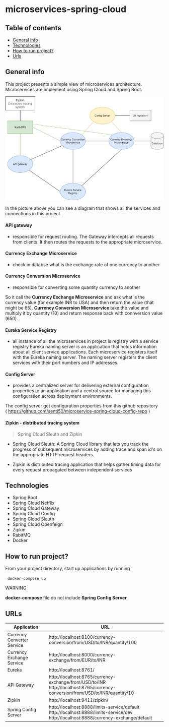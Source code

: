 # microservices-spring-cloud

## Table of contents
* [General info](#general-info)
* [Technologies](#technologies)
* [How to run project?](#how-to-run-project)
* [Urls](#urls)

## General info
This project presents a simple view of microservices architecture. Microservices are implement using Spring Cloud and Spring Boot.


![diagram](screens/architecture-diagram.png) 

In the picture above you can see a diagram that shows all the services and connections in this project.
#### API gateway
* responsible for request routing. The Gateway intercepts all requests from clients. It then routes the requests to the appropriate microservice.
#### Currency Exchange Microservice
* check in databse what is the exchange rate of one currency to another
#### Currency Conversion Microservice
* responsible for converting some quantity currency to another

So it call the **Currency Exchange Microservice** and ask what is the currency value (for example INR to USA) and then return the value (that might be 65). 
**Currency Conversion Microservice** take the value and multiply it by quantity (10) and return response back with connversion value (650).
#### Eureka Service Registry
* all instance of all the microservices in project is registry with a service registry
Eureka naming server is an application that holds information about all client service applications. 
Each microservice registers itself with the Eureka naming server. The naming server registers the client services with their port numbers and IP addresses.
#### Config Server
* provides a centralized server for delivering external configuration properties to an application 
and a central source for managing this configuration across deployment environments.

The config server get configuration properties from this github repository  <br />
( https://github.com/senti50/microservice-spring-cloud-config-repo ) 
#### **Zipkin** - distributed tracing system
>Spring Cloud Sleuth and Zipkin
* Spring Cloud Sleuth: A Spring Cloud library that lets you track the progress of subsequent microservices by adding trace and span id's on the appropriate HTTP request headers. 

* Zipkin is distributed tracing application that helps gather timing data for every request propagated between independent services

## Technologies

* Spring Boot
* Spring Cloud Netflix
* Spring Cloud Gateway
* Spring Cloud Config
* Spring Cloud Sleuth 
* Spring Cloud Openfeign 
* Zipkin
* RabitMQ
* Docker

## How to run project?

From your project directory, start up applications by running 

``` docker-compose up```

WARNING

**docker-compose** file do not include **Spring Config Server**


## URLs

|     Application       |     URL          |
| ------------- | ------------- |
| Currency Converter Service| http://localhost:8100/currency-conversion/from/USD/to/INR/quantity/100|
| Currency Exchange Service | http://localhost:8000/currency-exchange/from/EUR/to/INR|
| Eureka | http://localhost:8761/|
| API Gateway | http://localhost:8765/currency-exchange/from/USD/to/INR <br /> http://localhost:8765/currency-conversion/from/USD/to/INR/quantity/10 |
| Zipkin | http://localhost:9411/zipkin/ |
| Spring Config Server | http://localhost:8888/limits-service/default <br /> http://localhost:8888/limits-service/dev <br /> http://localhost:8888/currency-exchange/default |
